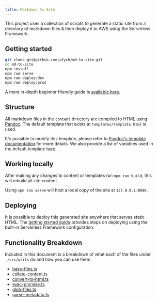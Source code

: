 ```yaml
---
title: Markdown to Site
---
```


This project uses a collection of scripts to generate a static site from a directory of markdown files & then deploy it to AWS using the Serverless Framework.

## Getting started

```sh
git clone git@github.com:pfych/md-to-site.git
cd md-to-site
npm install
npm run serve
npm run deploy:dev
npm run deploy:prod
```

A more in-depth beginner friendly guide is [available here](guides/getting-started.md).

## Structure

All markdown files in the `content` directory are compiled to HTML using [Pandoc](https://pandoc.org/). The default template that exists at `templates/template.html` is used.

It's possible to modify this template, please refer to [Pandoc's template documentation](https://pandoc.org/MANUAL.html#templates) for more details. We also provide a list of variables used in the default template [here](guides/pandoc-varaibles.md).

## Working locally
After making any changes to content or templates run `npm run build`, this will rebuild all site content. 

Using `npm run serve` will host a local copy of the site at `127.0.0.1:8080`.

## Deploying
It is possible to deploy this generated site anywhere that serves static HTML. The [getting started guide](guides/getting-started.md) provides steps on deploying using the built-in Serverless Framework configuration.

## Functionality Breakdown
Included in this document is a breakdown of what each of the files under `./src/utils` do and how you can use them.

- [base-files.ts](utils/base-files.md)
- [collate-content.ts](utils/collate-content.md)
- [convert-to-html.ts](utils/convert-to-html.md)
- [exec-promise.ts](utils/exec-promise.md)
- [glob-files.ts](utils/glob-files.md)
- [parse-metadata.ts](utils/parse-metadata.md)


